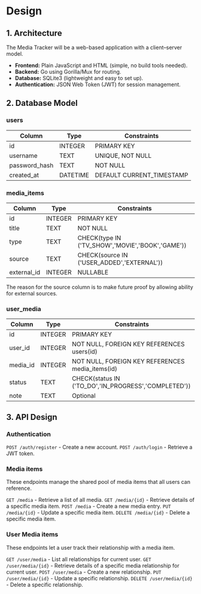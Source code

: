 # Design

## 1. Architecture

The Media Tracker will be a web-based application with a client–server model.

- **Frontend:** Plain JavaScript and HTML (simple, no build tools needed).
- **Backend:** Go using Gorilla/Mux for routing.
- **Database:** SQLite3 (lightweight and easy to set up).
- **Authentication:** JSON Web Token (JWT) for session management.

## 2. Database Model

### users

| Column        | Type     | Constraints               |
| ------------- | -------- | ------------------------- |
| id            | INTEGER  | PRIMARY KEY               |
| username      | TEXT     | UNIQUE, NOT NULL          |
| password_hash | TEXT     | NOT NULL                  |
| created_at    | DATETIME | DEFAULT CURRENT_TIMESTAMP |

### media_items

| Column      | Type    | Constraints                                      |
| ----------- | ------- | ------------------------------------------------ |
| id          | INTEGER | PRIMARY KEY                                      |
| title       | TEXT    | NOT NULL                                         |
| type        | TEXT    | CHECK(type IN ('TV_SHOW','MOVIE','BOOK','GAME')) |
| source      | TEXT    | CHECK(source IN ('USER_ADDED','EXTERNAL'))       |
| external_id | INTEGER | NULLABLE                                         |
The reason for the source column is to make future proof by allowing ability for external sources.

### user_media

| Column   | Type    | Constraints                                          |
| -------- | ------- | ---------------------------------------------------- |
| id       | INTEGER | PRIMARY KEY                                          |
| user_id  | INTEGER | NOT NULL, FOREIGN KEY REFERENCES users(id)           |
| media_id | INTEGER | NOT NULL, FOREIGN KEY REFERENCES media_items(id)     |
| status   | TEXT    | CHECK(status IN ('TO_DO','IN_PROGRESS','COMPLETED')) |
| note     | TEXT    | Optional                                             |

## 3. API Design

### Authentication

`POST /auth/register` - Create a new account.
`POST /auth/login` - Retrieve a JWT token.

### Media items

These endpoints manage the shared pool of media items that all users can reference.

`GET /media` - Retrieve a list of all media.
`GET /media/{id}` - Retrieve details of a specific media item.
`POST /media` - Create a new media entry.
`PUT /media/{id}` - Update a specific media item.
`DELETE /media/{id}` - Delete a specific media item.

### User Media items

These endpoints let a user track their relationship with a media item.

`GET /user/media` - List all relationships for current user.
`GET /user/media/{id}` - Retrieve details of a specific media relationship for current user.
`POST /user/media` - Create a new relationship.
`PUT /user/media/{id}` - Update a specific relationship.
`DELETE /user/media/{id}` - Delete a specific relationship.